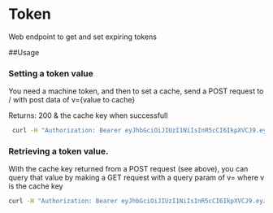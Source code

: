 # Token

Web endpoint to get and set expiring tokens

##Usage

### Setting a token value
You need a machine token, and then to set a cache, send a POST request to / with post data of v={value to cache}

Returns: 200 & the cache key when successfull

```bash
 curl -H "Authorization: Bearer eyJhbGciOiJIUzI1NiIsInR5cCI6IkpXVCJ9.eyJpc3MiOiJhdXRoIn0.KMPAftLfdvY7uABGBpl21Aww" --data "v=hello" http://localhost:4000/
 ```

### Retrieving a token value.
With the cache key returned from a POST request (see above), you can query that value by making a GET request with a query param of v= where v is the cache key

```bash
curl -H "Authorization: Bearer eyJhbGciOiJIUzI1NiIsInR5cCI6IkpXVCJ9.eyJpc3MiOiJhdXRoIn0.KZIiseeYISnFQXDFAIx9MPAftLfdvY7uABGBpl21Aww" http://localhost:4000/?v=A3Xiuwm3B2Aq_r8n32M7GZ-spJ9bSGFzjLeCW4Rm41-2
```